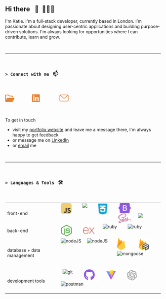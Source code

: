 ## Hi there &nbsp; 👋&nbsp;&nbsp;👩🏻‍🦰

<!--
**katieloesch/katieloesch** is a ✨ _special_ ✨ repository because its `README.md` (this file) appears on your GitHub profile.

Here are some ideas to get you started:

- 🔭 I’m currently working on ... a job application tracker
- 🌱 I’m currently learning ... python / typescript, linux
- 👯 I’m looking to collaborate on ... open source projects
- 🤔 I’m looking for help with ...
- 💬 Ask me about ...
- 📫 How to reach me: ...
- 😄 Pronouns: ...
- ⚡ Fun fact: ...

-> interest in AI
-->

<p>I'm Katie. I'm a full-stack developer, currently based in London. I'm passionate about designing user-centric applications and building purpose-driven solutions. I'm always looking for opportunities where I can contribute, learn and grow.</p>

<br>

---

<br>

### `> Connect with me` &nbsp; 📫

<br>

<a href='https://katieloesch.co.uk/' target='_blank' rel='noopener noreerrer' align='left'  style='padding-right:53px'><img src='./assets/portfolio.svg' height='27px'/></a>
<a href='https://www.linkedin.com/in/katie-loesch/' target='_blank' rel='noopener noreerrer' style='padding-right:60px' align='left'><img src='./assets/linkedin.svg' height='28px'/></a>
<a href='mailto:katie.loesch@pm.me' align='left' ><img src='./assets/mail.svg' height='29px' style='padding-right:60px'/></a>

<br>

To get in touch

- visit my [portfolio website](https://katieloesch.co.uk/) and leave me a message there, I'm always happy to get feedback
- or message me on [LinkedIn](https://www.linkedin.com/in/katie-loesch/)
- or [email](mailto:katie.loesch@pm.me) me

<br>

---

<br>

<!--

- Blog
- github stats
- my coding journey

<br><br>

---




### Some technologies I like working with

`>` <span style="color:grey;">
front-end

<img align='left' alt='javascript' height='35px' style='padding-right:30px' src='./assets/icons_skills/javascript_color.svg'/><img  height='37px' align='left' style='padding-right:30px'  src="https://cdn.jsdelivr.net/gh/devicons/devicon@latest/icons/html5/html5-plain.svg" /><img height='40px' align='left' style='padding-right:30px'  src="./assets/icons_skills/css_color.svg" /><img align='left' alt='bootstrap' height='35px' style='padding-right:30px' src='./assets/icons_skills/bootstrap_color.svg'/><img align='left' alt='sass' height='35px' style='padding-right:25px' src='./assets/icons_skills/sass_color.svg'/><img height='30px' align='left' style='padding-right:25px' src="https://cdn.jsdelivr.net/gh/devicons/devicon@latest/icons/tailwindcss/tailwindcss-original.svg" />

<br><br><br>

`>` back-end

<p>
<img align='left' alt='nodeJS' height='37px' style='padding-right:30px' src='./assets/icons_skills/nodejs_color.svg'/><img align='left' alt='express' height='37px' style='padding-right:25px' src='./assets/icons_skills/express_color.svg'/><img align='left' alt='ruby' height='40px' style='padding-right:30px;  margin-top: -3px;' src="https://cdn.jsdelivr.net/gh/devicons/devicon@latest/icons/ruby/ruby-plain-wordmark.svg" /><img align='left' alt='ruby' height='34px' style='padding-right:30px;  margin-top: -3px;' src="https://cdn.jsdelivr.net/gh/devicons/devicon@latest/icons/rails/rails-plain.svg" />

</p>

<br><br><br>

`>` databases + data management

<img align='left' alt='nodeJS' height='49px' style='padding-right:30px' src="https://cdn.jsdelivr.net/gh/devicons/devicon@latest/icons/mongodb/mongodb-plain-wordmark.svg" /><img align='left' alt='nodeJS' height='46px' style='padding-right:30px' src="https://cdn.jsdelivr.net/gh/devicons/devicon@latest/icons/postgresql/postgresql-plain-wordmark.svg" /><img align='left' alt='firebase' height='38px' style='padding-right:30px' src='./assets/icons_skills/firebase_color.svg'/><img align='left' alt='firestore' height='41px' style='padding-right:30px' src='./assets/icons_skills/firestore_color.svg'/><img  align='left' alt='mongoose' height='54px' style='padding-right:30px' src="https://cdn.jsdelivr.net/gh/devicons/devicon@latest/icons/mongoose/mongoose-original-wordmark.svg" />

<br><br><br>

`>` development tools

<img align='left' alt='git' height='38px' style='padding-right:30px' src="https://cdn.jsdelivr.net/gh/devicons/devicon@latest/icons/git/git-original.svg" /><img align='left' alt='github' height='36px' style='padding-right:30px' src='./assets/icons_skills/github_color.svg'/><img align='left' alt='vite' height='35px' style='padding-right:30px' src="./assets/icons_skills/vite_color.svg" /><img align='left' alt='openai' height='39px' style='padding-right:30px' src='./assets/icons_skills/openai_color.svg'/><img align='left' alt='postman' height='36px' style='padding-right:30px' src="https://cdn.jsdelivr.net/gh/devicons/devicon@latest/icons/postman/postman-original.svg" />

<br><br><br>


---
<br><br><br>

 -->

### `> Languages & Tools` &nbsp; 🛠️

<br>

|                            |                                                                                                                                                                                                                                                                                                                                                                                                                                                                                                                                                                                                                                                                                                                                                                                                             |
| -------------------------- | ----------------------------------------------------------------------------------------------------------------------------------------------------------------------------------------------------------------------------------------------------------------------------------------------------------------------------------------------------------------------------------------------------------------------------------------------------------------------------------------------------------------------------------------------------------------------------------------------------------------------------------------------------------------------------------------------------------------------------------------------------------------------------------------------------------- |
| front-end                  | <img align='left' alt='javascript' height='35px' style='padding-right:35px' src='./assets/icons_skills/javascript_color.svg'/><img  height='37px' align='left' style='padding-right:35px'  src="https://cdn.jsdelivr.net/gh/devicons/devicon@latest/icons/html5/html5-plain.svg" /><img height='40px' align='left' style='padding-right:35px'  src="./assets/icons_skills/css_color.svg" /><img align='left' alt='bootstrap' height='33px' style='padding-right:35px' src='./assets/icons_skills/bootstrap_color.svg'/><img align='left' alt='sass' height='33px' style='padding-right:23px' src='./assets/icons_skills/sass_color.svg'/><img height='31px' align='left' style='padding-right:5px' src="https://cdn.jsdelivr.net/gh/devicons/devicon@latest/icons/tailwindcss/tailwindcss-original.svg" />  |
| back-end                   | <img align='left' alt='nodeJS' height='37px' style='padding-right:35px' src='./assets/icons_skills/nodejs_color.svg'/><img align='left' alt='express' height='37px' style='padding-right:27px' src='./assets/icons_skills/express_color.svg'/><img align='left' alt='ruby' height='40px' style='padding-right:35px;  margin-top: -3px;' src="https://cdn.jsdelivr.net/gh/devicons/devicon@latest/icons/ruby/ruby-plain-wordmark.svg" /><img align='left' alt='ruby' height='34px' style='padding-right:30px;  margin-top: -3px;' src="https://cdn.jsdelivr.net/gh/devicons/devicon@latest/icons/rails/rails-plain.svg" />                                                                                                                                                                                   |
| database + data management | <img align='left' alt='nodeJS' height='49px' style='padding-right:19px' src="https://cdn.jsdelivr.net/gh/devicons/devicon@latest/icons/mongodb/mongodb-plain-wordmark.svg" /><img align='left' alt='nodeJS' height='44px' style='padding-right:30px' src="https://cdn.jsdelivr.net/gh/devicons/devicon@latest/icons/postgresql/postgresql-plain-wordmark.svg" /><img align='left' alt='firebase' height='38px' style='padding-right:35px' src='./assets/icons_skills/firebase_color.svg'/><img align='left' alt='firestore' height='41px' style='padding-right:28px' src='./assets/icons_skills/firestore_color.svg'/><img  align='left' alt='mongoose' height='54px' style='padding-right:30px' src="https://cdn.jsdelivr.net/gh/devicons/devicon@latest/icons/mongoose/mongoose-original-wordmark.svg" /> |
| development tools          | <img align='left' alt='git' height='38px' style='padding-right:37px; padding-left: 6px;' src="https://cdn.jsdelivr.net/gh/devicons/devicon@latest/icons/git/git-original.svg" /><img align='left' alt='github' height='36px' style='padding-right:35px' src='./assets/icons_skills/github_color.svg'/><img align='left' alt='vite' height='35px' style='padding-right:31px' src="./assets/icons_skills/vite_color.svg" /><img align='left' alt='openai' height='39px' style='padding-right:35px' src='./assets/icons_skills/openai_color.svg'/><img align='left' alt='postman' height='36px' style='padding-right:25px' src="https://cdn.jsdelivr.net/gh/devicons/devicon@latest/icons/postman/postman-original.svg" />                                                                                     |

<!--

Projects

- browser arcade
- application tracker
- location app
- flicks 4 brains
- pet job board
- portfolio website



 -->
